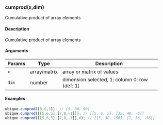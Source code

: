 ### cumprod(x,dim)

Cumulative product of array elements


#### Description

Cumulative product of array elements  



#### Arguments

|Params|Type|Description
|---------|----|-----------
|`x` | array/matrix | array or matrix of values
|`dim` | number | dimension selected, 1: column 0: row (def: 1)


#### Examples

```js
ubique.cumprod([5,6,3]); // [5, 30, 90]
ubique.cumprod([[5,6,5],[7,8,-1]]); // [[5, 6, 5], [35, 48, -5]]
ubique.cumprod([[5,6,5],[7,8,-1]],0); // [[5, 30, 150], [7, 56, -56]]
```

